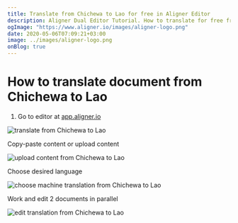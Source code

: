 ```yaml
---
title: Translate from Chichewa to Lao for free in Aligner Editor
description: Aligner Dual Editor Tutorial. How to translate for free from Chichewa to Lao. Aligner is multilingual document management platform. 
ogImage: "https://www.aligner.io/images/aligner-logo.png"
date: 2020-05-06T07:09:21+03:00
image: ../images/aligner-logo.png
onBlog: true
---
```


# How to translate document from Chichewa to Lao

1. Go to editor at [app.aligner.io](https://app.aligner.io "Aligner App web page")

![translate from Chichewa to Lao](../aligner-blank-editor.png "translate from Chichewa to Lao")

Copy-paste content or upload content

![upload content from Chichewa to Lao](../aligner-uploaded-document.png "upload content from Chichewa to Lao")

Choose desired language

![choose machine translation from Chichewa to Lao](../aligner-language-dropdown.png "choose machine translation from Chichewa to Lao")

Work and edit 2 documents in parallel

![edit translation from Chichewa to Lao](../aligner-double-sitded-editor.png "edit translation from Chichewa to Lao")

